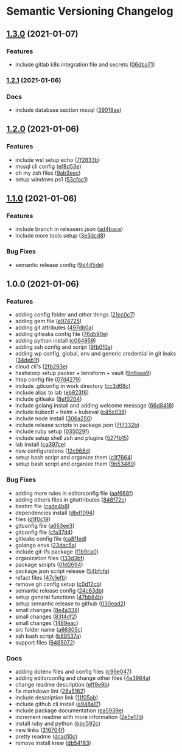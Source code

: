 # Semantic Versioning Changelog

## [1.3.0](https://github.com/lpmatos/wsl-dev-setup/compare/v1.2.1...v1.3.0) (2021-01-07)


### Features

* include gitlab k8s integration file and secrets ([06dba71](https://github.com/lpmatos/wsl-dev-setup/commit/06dba7193cf94686f0cd5021144d230abb8b06bf))

### [1.2.1](https://github.com/lpmatos/wsl-dev-setup/compare/v1.2.0...v1.2.1) (2021-01-06)


### Docs

* include database section mssql ([39018ae](https://github.com/lpmatos/wsl-dev-setup/commit/39018aed1bf4c727817c046e1de44ede9d187fdd))

## [1.2.0](https://github.com/lpmatos/wsl-dev-setup/compare/v1.1.0...v1.2.0) (2021-01-06)


### Features

* include wsl setup echo ([7f2833b](https://github.com/lpmatos/wsl-dev-setup/commit/7f2833b263b3c20101f17b4d5cd1ffe74529953e))
* mssql cli config ([ef8d53e](https://github.com/lpmatos/wsl-dev-setup/commit/ef8d53e427858645e67bba49b286fb08f50e025a))
* oh my zsh files ([9ab3eec](https://github.com/lpmatos/wsl-dev-setup/commit/9ab3eec39ea466e8425ad61fb8e8be1abb69fc42))
* setup windows ps1 ([53cfac1](https://github.com/lpmatos/wsl-dev-setup/commit/53cfac11e7678d170b1544e920c3d7b281c9c43a))

## [1.1.0](https://github.com/lpmatos/wsl-dev-setup/compare/v1.0.0...v1.1.0) (2021-01-06)


### Features

* include branch in releaserc.json ([ad4bace](https://github.com/lpmatos/wsl-dev-setup/commit/ad4bace713ef034c0aba824cbb96ff01b0ebc582))
* include more tools setup ([3e3dcd8](https://github.com/lpmatos/wsl-dev-setup/commit/3e3dcd88556ad62d37120f70a1b7f9855998f6b9))


### Bug Fixes

* semantic release config ([9d445de](https://github.com/lpmatos/wsl-dev-setup/commit/9d445dece843c8c0cbf943dfaf0192025000f725))

## 1.0.0 (2021-01-06)


### Features

* adding config folder and other things ([21cc0c7](https://github.com/lpmatos/wsl-dev-setup/commit/21cc0c78b556639c07850c63d654fdeeb15c9e3d))
* adding gem file ([e974725](https://github.com/lpmatos/wsl-dev-setup/commit/e974725eaf4f8b4f1c88696267523d1c6df765ea))
* adding git attributes ([497db0a](https://github.com/lpmatos/wsl-dev-setup/commit/497db0a2d6368efd866cf6c0cf907ad61878b18b))
* adding gitleaks config file ([76db90e](https://github.com/lpmatos/wsl-dev-setup/commit/76db90e0a2b8125698c4fe2248c9092fed0b68a3))
* adding python install ([c064959](https://github.com/lpmatos/wsl-dev-setup/commit/c06495963a804108091360b8625343836ae7feaf))
* adding ssh config and script ([9fb0f0a](https://github.com/lpmatos/wsl-dev-setup/commit/9fb0f0a761fc1405307549933435c94b1c15519b))
* adding wp config, global, env and generic credential in git leaks ([34deb1f](https://github.com/lpmatos/wsl-dev-setup/commit/34deb1ffb1efb48ae1d527fa81f7be3bd006ab40))
* cloud cli's ([2fb293e](https://github.com/lpmatos/wsl-dev-setup/commit/2fb293ee72347bcbcc02420ef9ef1ac46b324d4e))
* hashicorp setup packer + terraform + vault ([9d6aaa9](https://github.com/lpmatos/wsl-dev-setup/commit/9d6aaa9a9054c17e07f9093fc2e9713022c8bf68))
* htop config file ([07d4279](https://github.com/lpmatos/wsl-dev-setup/commit/07d4279b0036308535f142cd7dc3073a3d765959))
* include .gitconfig in work directory ([cc3d68c](https://github.com/lpmatos/wsl-dev-setup/commit/cc3d68cea96693d9b8aafb4ec2931c15456edf0b))
* include alias to lab ([eb923f6](https://github.com/lpmatos/wsl-dev-setup/commit/eb923f6e075c109804bc3348c8f879b64aea6431))
* include gitleaks ([8ef9204](https://github.com/lpmatos/wsl-dev-setup/commit/8ef92047594422efa512bb73dfb7296c946cc756))
* include golang install and adding welcome message ([66d8418](https://github.com/lpmatos/wsl-dev-setup/commit/66d8418093acaae0e6456cd1f58665691e29265f))
* include kubectl + helm + kubeval ([c45c038](https://github.com/lpmatos/wsl-dev-setup/commit/c45c038f59b7a10d7cba1c8e93600ef33ad87438))
* include node install ([306a250](https://github.com/lpmatos/wsl-dev-setup/commit/306a250175b4d6c5f292ee6acf112094e58715bc))
* include release scripts in package.json ([7f7332b](https://github.com/lpmatos/wsl-dev-setup/commit/7f7332b0f79fa742040eca5b8a7d706584ba18a5))
* include ruby setup ([035029f](https://github.com/lpmatos/wsl-dev-setup/commit/035029f717faf41d884f77aba6c05c793f3d5e6c))
* include setup shell zsh and plugins ([5271b15](https://github.com/lpmatos/wsl-dev-setup/commit/5271b15f74922007c433c7cac34e456ff53e4c5a))
* lab install ([ca397ce](https://github.com/lpmatos/wsl-dev-setup/commit/ca397ce4fc6959a868656361b54d0f49963eadda))
* new configurations ([12c968d](https://github.com/lpmatos/wsl-dev-setup/commit/12c968dc5f37c531c474f13523443d3614807ef3))
* setup bash script and organize them ([c1f7664](https://github.com/lpmatos/wsl-dev-setup/commit/c1f7664ed66f74e88b0b1f94d4e9a152ac49962d))
* setup bash script and organize them ([9b53480](https://github.com/lpmatos/wsl-dev-setup/commit/9b5348085565a44dd8607408841fc504623e0e6a))


### Bug Fixes

* adding more rules in editorconfig file ([aaf668f](https://github.com/lpmatos/wsl-dev-setup/commit/aaf668fc8d0130ac2642ddeae5b30ee39bd2c3b4))
* adding others files in gitattributes ([848f72c](https://github.com/lpmatos/wsl-dev-setup/commit/848f72cfaf5565038a395b2bb0fb63def43bd4f4))
* bashrc file ([cade4b8](https://github.com/lpmatos/wsl-dev-setup/commit/cade4b835eb3bf027021d604f3ff313eaa58d633))
* dependencies install ([dbd1094](https://github.com/lpmatos/wsl-dev-setup/commit/dbd1094bd5635a94878a17cc209451bb6a9b743c))
* files ([d1f0c19](https://github.com/lpmatos/wsl-dev-setup/commit/d1f0c198162c1bafd6009ea28090bbbd771991a4))
* gitconfig file ([a653ee3](https://github.com/lpmatos/wsl-dev-setup/commit/a653ee3233ed7f126af228f36e059af409d6bf48))
* gitconfig file ([cfa37d4](https://github.com/lpmatos/wsl-dev-setup/commit/cfa37d406e1268f23acaf9a1040e451e4581466d))
* gitleaks config file ([ca8f1ed](https://github.com/lpmatos/wsl-dev-setup/commit/ca8f1ed319cad1e2add46ca894a36e6e86846d52))
* golango envs ([23dac5a](https://github.com/lpmatos/wsl-dev-setup/commit/23dac5a21e61586b7a2a12fad6561bf81e7d27ad))
* include git-lfs package ([f1b9ca0](https://github.com/lpmatos/wsl-dev-setup/commit/f1b9ca0ac87d38128e9d0c843467d20840032218))
* organization files ([133d3bf](https://github.com/lpmatos/wsl-dev-setup/commit/133d3bf7999ee46b9e6e96e1098dca4110312a9f))
* package scripts ([01d2694](https://github.com/lpmatos/wsl-dev-setup/commit/01d26948893e89aa3448bb4faaddad1c11130635))
* package.json script release ([54bfcfa](https://github.com/lpmatos/wsl-dev-setup/commit/54bfcfa8230e05d597a147a088697256be915504))
* refact files ([47c1efb](https://github.com/lpmatos/wsl-dev-setup/commit/47c1efbb076daed5f9eb90ef9115a7d02833ee62))
* remove git config setup ([c0d12cb](https://github.com/lpmatos/wsl-dev-setup/commit/c0d12cb61e85e2ff21f576eded5ca6ab1b206a7f))
* semantic release config ([24c63db](https://github.com/lpmatos/wsl-dev-setup/commit/24c63db5bd464dc82785763e99d10df9b7369f57))
* setup general functions ([47bb84b](https://github.com/lpmatos/wsl-dev-setup/commit/47bb84b8e536f03624126c6363b0f927a241491b))
* setup semantic release to github ([030ead2](https://github.com/lpmatos/wsl-dev-setup/commit/030ead282cab90853a416d28d11b12533ce1cf71))
* small changes ([8e4a338](https://github.com/lpmatos/wsl-dev-setup/commit/8e4a33823284bad9820747fe0180f8f165bc5560))
* small changes ([83f4df2](https://github.com/lpmatos/wsl-dev-setup/commit/83f4df2aebc98784917e113fe935d7ce08ff13e8))
* small changes ([1489eac](https://github.com/lpmatos/wsl-dev-setup/commit/1489eacdd7fae5c33525f327ad2ee5cbdfa8f0a5))
* src folder name ([a66305c](https://github.com/lpmatos/wsl-dev-setup/commit/a66305c79d688b2d042cc2ac7d9d94a537878baa))
* ssh bash script ([b89537a](https://github.com/lpmatos/wsl-dev-setup/commit/b89537ab35f214461e3afb1407c5cf9b96e88252))
* support files ([9485072](https://github.com/lpmatos/wsl-dev-setup/commit/948507291f4ad69f1ae7676aaa9424e3bb496a87))


### Docs

* adding dotenv files and config files ([c96e047](https://github.com/lpmatos/wsl-dev-setup/commit/c96e047e6ffcf4efe0811e0edd8fcaebc2b72592))
* adding editorconfig and change other files ([4e3984a](https://github.com/lpmatos/wsl-dev-setup/commit/4e3984a8e733fb0510aee4289be334065e431302))
* change readme description ([eff9e9b](https://github.com/lpmatos/wsl-dev-setup/commit/eff9e9b3e7f51fa323a38f7904373d9dea686f81))
* fix markdown lint ([28a5162](https://github.com/lpmatos/wsl-dev-setup/commit/28a516210b3462e8fb708242d3eb6d7e9b2df713))
* include description link ([11f05ab](https://github.com/lpmatos/wsl-dev-setup/commit/11f05abae62426dd48bfc12e7044272a43793a90))
* include github cli install ([a948a17](https://github.com/lpmatos/wsl-dev-setup/commit/a948a17f43e8dbc94fee2b60f4f2facc4400fe73))
* include package documentation ([ea5939e](https://github.com/lpmatos/wsl-dev-setup/commit/ea5939e4331bcc13d88b2e0f20f4cc84526f199f))
* increment readme with more information ([2e5e17d](https://github.com/lpmatos/wsl-dev-setup/commit/2e5e17d265ad964b165d5f29441178e275edc0ca))
* install ruby and python ([bbc592c](https://github.com/lpmatos/wsl-dev-setup/commit/bbc592c4979265de604da9d3d471c092b6252bd3))
* new links ([316704f](https://github.com/lpmatos/wsl-dev-setup/commit/316704f6fc1af1d4cad60e40cdd273d341921a05))
* pretty readme ([dcad10c](https://github.com/lpmatos/wsl-dev-setup/commit/dcad10c8402c851a2b33f4f797bf84c5021c0288))
* remove install krew ([db54183](https://github.com/lpmatos/wsl-dev-setup/commit/db54183fa24128f4a1d07d2c29a3100e69868885))
